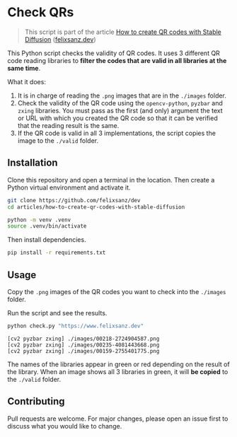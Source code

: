 # Check QRs

> This script is part of the article [How to create QR codes with Stable Diffusion](https://www.felixsanz.dev/how-to-create-qr-codes-with-stable-diffusion) ([felixsanz.dev](https://www.felixsanz.dev))

This Python script checks the validity of QR codes. It uses 3 different QR code reading libraries to **filter the codes that are valid in all libraries at the same time**.

What it does:

1. It is in charge of reading the `.png` images that are in the `./images` folder.
2. Check the validity of the QR code using the `opencv-python`, `pyzbar` and `zxing` libraries. You must pass as the first (and only) argument the text or URL with which you created the QR code so that it can be verified that the reading result is the same.
3. If the QR code is valid in all 3 implementations, the script copies the image to the `./valid` folder.

## Installation

Clone this repository and open a terminal in the location. Then create a Python virtual environment and activate it.

```bash
git clone https://github.com/felixsanz/dev
cd articles/how-to-create-qr-codes-with-stable-diffusion

python -m venv .venv
source .venv/bin/activate
```

Then install dependencies.

```bash
pip install -r requirements.txt
```

## Usage

Copy the `.png` images of the QR codes you want to check into the `./images` folder.

Run the script and see the results.

```bash
python check.py "https://www.felixsanz.dev"
```

```
[cv2 pyzbar zxing] ./images/00218-2724904587.png
[cv2 pyzbar zxing] ./images/00235-4081443668.png
[cv2 pyzbar zxing] ./images/00159-2755401775.png
```

The names of the libraries appear in green or red depending on the result of the library. When an image shows all 3 libraries in green, it will **be copied** to the `./valid` folder.

## Contributing

Pull requests are welcome. For major changes, please open an issue first to discuss what you would like to change.
